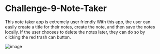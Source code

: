 # Challenge-9-Note-Taker

This note taker app is extremely user friendly
With this app, the user can easily create a title for their notes, create the note, and then save the notes locally.
If the user chooses to delete the notes later, they can do so by clicking the red trash can button.

![image](https://user-images.githubusercontent.com/93448964/172962680-1391d3ca-7fa7-4802-8019-7f8eb8ae15f2.png)
